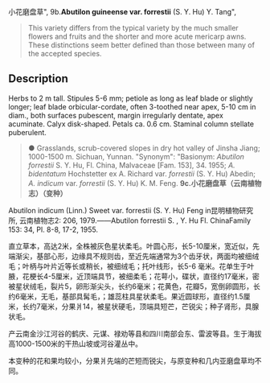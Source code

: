 小花磨盘草",
9b.**Abutilon guineense var. forrestii** (S. Y. Hu) Y. Tang",

> This variety differs from the typical variety by the much smaller flowers and fruits and the shorter and more acute mericarp awns. These distinctions seem better defined than those between many of the accepted species.

## Description
Herbs to 2 m tall. Stipules 5-6 mm; petiole as long as leaf blade or slightly longer; leaf blade orbicular-cordate, often 3-toothed near apex, 5-10 cm in diam., both surfaces pubescent, margin irregularly dentate, apex acuminate. Calyx disk-shaped. Petals ca. 0.6 cm. Staminal column stellate puberulent.

> ●  Grasslands, scrub-covered slopes in dry hot valley of Jinsha Jiang; 1000-1500 m. Sichuan, Yunnan.
  "Synonym": "Basionym: *Abutilon forrestii* S. Y. Hu, Fl. China, Malvaceae [Fam. 153], 34. 1955; *A. bidentatum* Hochstetter ex A. Richard var. *forrestii* (S. Y. Hu) Abedin; *A. indicum* var. *forrestii* (S. Y. Hu) K. M. Feng.
**9c.小花磨盘草（云南植物志）（变种）**

Abutilon indicum (Linn.) Sweet var. forrestii (S. Y. Hu) Feng in昆明植物研究所, 云南植物志2: 206, 1979.——Abutilon forrestii S. , Y. Hu Fl. ChinaFamily 153: 34, Pl. 8-8, 17-2, 1955.

直立草本，高达2米，全株被灰色星状柔毛。叶圆心形，长5-10厘米，宽近似，先端渐尖，基部心形，边缘具不规则齿，至近先端通常为3个齿牙状，两面均被细绒毛；叶柄与叶片近等长或稍长，被细绒毛；托叶线形，长5-6 毫米。花单生于叶腋，花梗长4-5厘米，近顶端具节，被细柔毛；花萼小，碟状，直径约17毫米，密被星状绒毛，裂片5，卵形渐尖头，长约6毫米；花黄色，花瓣5，宽倒卵圆形，长约6毫米，无毛，基部具髯毛，；雄蕊柱具星状柔毛。果近圆球形，直径约1.5厘米，长约7毫米，分果爿14，被星状硬毛，顶端具短芒，芒锐尖；种子肾形，具腺状毛。

产云南金沙江河谷的鹤庆、元谋、禄劝等县和四川南部会东、雷波等县。生于海拔高1000-1500米的干热山坡或河谷灌丛中。

本变种的花和果均较小，分果爿先端的芒短而锐尖，与原变种和几内亚磨盘草均不同。
